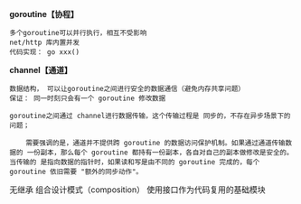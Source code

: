**goroutine【协程】**

    多个goroutine可以并行执行，相互不受影响
    net/http 库内置并发
    代码实现： go xxx()


**channel【通道】**
    
    数据结构， 可以让goroutine之间进行安全的数据通信（避免内存共享问题）
    保证： 同一时刻只会有一个 goroutine 修改数据    
    
    goroutine之间通过 channel进行数据传输，这个传输过程是 同步的，不存在异步场景下的问题； 
   
        需要强调的是，通道并不提供跨 goroutine 的数据访问保护机制。如果通过通道传输数据的 一份副本，那么每个 goroutine 都持有一份副本，各自对自己的副本做修改是安全的。
    当传输的 是指向数据的指针时，如果读和写是由不同的 goroutine 完成的，每个 goroutine 依旧需要 "额外的同步动作"。


无继承
组合设计模式（composition）
使用接口作为代码复用的基础模块
